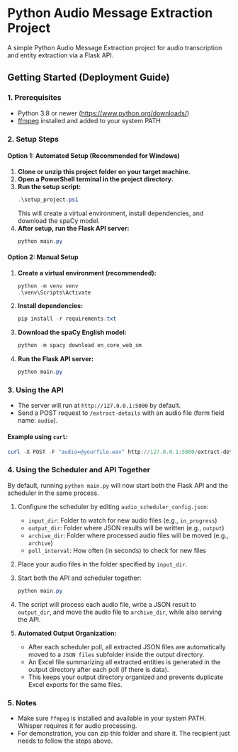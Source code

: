 # Python Audio Message Extraction Project

A simple Python Audio Message Extraction project for audio transcription and entity extraction via a Flask API.

## Getting Started (Deployment Guide)

### 1. Prerequisites
- Python 3.8 or newer (https://www.python.org/downloads/)
- [ffmpeg](https://ffmpeg.org/download.html) installed and added to your system PATH


### 2. Setup Steps
#### Option 1: Automated Setup (Recommended for Windows)
1. **Clone or unzip this project folder on your target machine.**
2. **Open a PowerShell terminal in the project directory.**
3. **Run the setup script:**
   ```powershell
   .\setup_project.ps1
   ```
   This will create a virtual environment, install dependencies, and download the spaCy model.
4. **After setup, run the Flask API server:**
   ```powershell
   python main.py
   ```

#### Option 2: Manual Setup
1. **Create a virtual environment (recommended):**
   ```powershell
   python -m venv venv
   .\venv\Scripts\Activate
   ```
2. **Install dependencies:**
   ```powershell
   pip install -r requirements.txt
   ```
3. **Download the spaCy English model:**
   ```powershell
   python -m spacy download en_core_web_sm
   ```
4. **Run the Flask API server:**
   ```powershell
   python main.py
   ```


### 3. Using the API
- The server will run at `http://127.0.0.1:5000` by default.
- Send a POST request to `/extract-details` with an audio file (form field name: `audio`).

#### Example using `curl`:
```powershell
curl -X POST -F "audio=@yourfile.wav" http://127.0.0.1:5000/extract-details
```


### 4. Using the Scheduler and API Together
By default, running `python main.py` will now start both the Flask API and the scheduler in the same process.

1. Configure the scheduler by editing `audio_scheduler_config.json`:
   - `input_dir`: Folder to watch for new audio files (e.g., `in_progress`)
   - `output_dir`: Folder where JSON results will be written (e.g., `output`)
   - `archive_dir`: Folder where processed audio files will be moved (e.g., `archive`)
   - `poll_interval`: How often (in seconds) to check for new files


2. Place your audio files in the folder specified by `input_dir`.
3. Start both the API and scheduler together:
   ```powershell
   python main.py
   ```
4. The script will process each audio file, write a JSON result to `output_dir`, and move the audio file to `archive_dir`, while also serving the API.

5. **Automated Output Organization:**
   - After each scheduler poll, all extracted JSON files are automatically moved to a `JSON files` subfolder inside the output directory.
   - An Excel file summarizing all extracted entities is generated in the output directory after each poll (if there is data).
   - This keeps your output directory organized and prevents duplicate Excel exports for the same files.

### 5. Notes
- Make sure `ffmpeg` is installed and available in your system PATH. Whisper requires it for audio processing.
- For demonstration, you can zip this folder and share it. The recipient just needs to follow the steps above.
